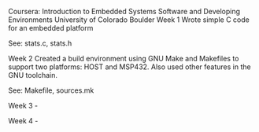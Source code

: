 Coursera: Introduction to Embedded Systems Software and Developing Environments
University of Colorado Boulder
Week 1
Wrote simple C code for an embedded platform

See: stats.c, stats.h

Week 2
Created a build environment using GNU Make and Makefiles to support two platforms: HOST and MSP432. Also used other features in the GNU toolchain.

See: Makefile, sources.mk

Week 3 -

Week 4 -
